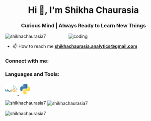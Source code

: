 <h1 align="center">Hi 👋, I'm Shikha Chaurasia</h1>
<h3 align="center">Curious Mind | Always Ready to Learn New Things</h3>

<img align="right" alt="coding" width="300" src="C:\Users\shiva\Pictures\Saved Pictures\InShot_20241124_212537526.png">

<p align="left"> <img src="https://komarev.com/ghpvc/?username=shikhachaurasia7&label=Profile%20views&color=0e75b6&style=flat" alt="shikhachaurasia7" /> </p>

- 📫 How to reach me **shikhachaurasia.analytics@gmail.com**

<h3 align="left">Connect with me:</h3>
<p align="left">
</p>

<h3 align="left">Languages and Tools:</h3>
<p align="left"> <a href="https://www.mysql.com/" target="_blank" rel="noreferrer"> <img src="https://raw.githubusercontent.com/devicons/devicon/master/icons/mysql/mysql-original-wordmark.svg" alt="mysql" width="40" height="40"/> </a> <a href="https://www.python.org" target="_blank" rel="noreferrer"> <img src="https://raw.githubusercontent.com/devicons/devicon/master/icons/python/python-original.svg" alt="python" width="40" height="40"/> </a> </p>

<p><img align="left" src="https://github-readme-stats.vercel.app/api/top-langs?username=shikhachaurasia7&show_icons=true&locale=en&layout=compact" alt="shikhachaurasia7" /></p>

<p>&nbsp;<img align="center" src="https://github-readme-stats.vercel.app/api?username=shikhachaurasia7&show_icons=true&locale=en" alt="shikhachaurasia7" /></p>

<p><img align="center" src="https://github-readme-streak-stats.herokuapp.com/?user=shikhachaurasia7&" alt="shikhachaurasia7" /></p>
